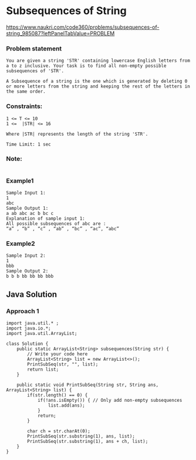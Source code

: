 # Subsequences of String
https://www.naukri.com/code360/problems/subsequences-of-string_985087?leftPanelTabValue=PROBLEM


### Problem statement
```
You are given a string 'STR' containing lowercase English letters from a to z inclusive. Your task is to find all non-empty possible subsequences of 'STR'.

A Subsequence of a string is the one which is generated by deleting 0 or more letters from the string and keeping the rest of the letters in the same order.

```

### Constraints: 

```
1 <= T <= 10 
1 <=  |STR| <= 16

Where |STR| represents the length of the string 'STR'.

Time Limit: 1 sec
```
### Note:
```

```

### Example1
```
Sample Input 1:
1 
abc
Sample Output 1:
a ab abc ac b bc c
Explanation of sample input 1:
All possible subsequences of abc are :  
“a” , “b” , “c” , “ab” , “bc” , “ac”, “abc”
```

### Example2
```
Sample Input 2:
1
bbb
Sample Output 2:
b b b bb bb bb bbb
```

## Java Solution
### Approach 1 
```
import java.util.* ;
import java.io.*; 
import java.util.ArrayList;

class Solution {
    public static ArrayList<String> subsequences(String str) {
        // Write your code here
        ArrayList<String> list = new ArrayList<>();
        PrintSubSeq(str, "", list);
        return list;
    }

    public static void PrintSubSeq(String str, String ans, ArrayList<String> list) {
        if(str.length() == 0) {
            if(!ans.isEmpty()) { // Only add non-empty subsequences
                list.add(ans);
            }
            return;
        }

        char ch = str.charAt(0);
        PrintSubSeq(str.substring(1), ans, list);
        PrintSubSeq(str.substring(1), ans + ch, list);
    }
}
```

